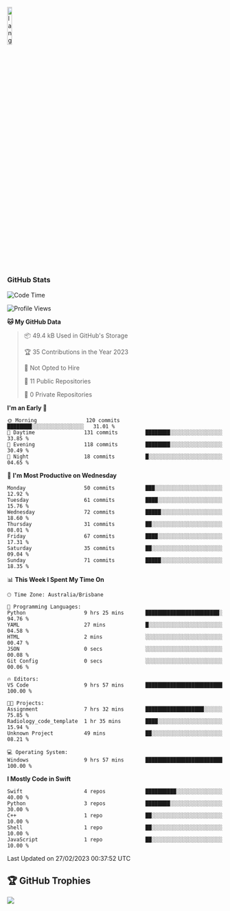 <p align="left"><img width=15%" src="https://github.com/alansmathew/alansmathew/raw/master/lang.gif" alt="lang image here" /></p>

# <h3 align="left">GitHub Stats</h3>

<!--START_SECTION:waka-->
![Code Time](http://img.shields.io/badge/Code%20Time-147%20hrs%2028%20mins-blue)

![Profile Views](http://img.shields.io/badge/Profile%20Views-3-blue)

**🐱 My GitHub Data** 

> 📦 49.4 kB Used in GitHub's Storage 
 > 
> 🏆 35 Contributions in the Year 2023
 > 
> 🚫 Not Opted to Hire
 > 
> 📜 11 Public Repositories 
 > 
> 🔑 0 Private Repositories 
 > 
**I'm an Early 🐤** 

```text
🌞 Morning                120 commits         ████████░░░░░░░░░░░░░░░░░   31.01 % 
🌆 Daytime                131 commits         ████████░░░░░░░░░░░░░░░░░   33.85 % 
🌃 Evening                118 commits         ████████░░░░░░░░░░░░░░░░░   30.49 % 
🌙 Night                  18 commits          █░░░░░░░░░░░░░░░░░░░░░░░░   04.65 % 
```
📅 **I'm Most Productive on Wednesday** 

```text
Monday                   50 commits          ███░░░░░░░░░░░░░░░░░░░░░░   12.92 % 
Tuesday                  61 commits          ████░░░░░░░░░░░░░░░░░░░░░   15.76 % 
Wednesday                72 commits          █████░░░░░░░░░░░░░░░░░░░░   18.60 % 
Thursday                 31 commits          ██░░░░░░░░░░░░░░░░░░░░░░░   08.01 % 
Friday                   67 commits          ████░░░░░░░░░░░░░░░░░░░░░   17.31 % 
Saturday                 35 commits          ██░░░░░░░░░░░░░░░░░░░░░░░   09.04 % 
Sunday                   71 commits          █████░░░░░░░░░░░░░░░░░░░░   18.35 % 
```


📊 **This Week I Spent My Time On** 

```text
🕑︎ Time Zone: Australia/Brisbane

💬 Programming Languages: 
Python                   9 hrs 25 mins       ████████████████████████░   94.76 % 
YAML                     27 mins             █░░░░░░░░░░░░░░░░░░░░░░░░   04.58 % 
HTML                     2 mins              ░░░░░░░░░░░░░░░░░░░░░░░░░   00.47 % 
JSON                     0 secs              ░░░░░░░░░░░░░░░░░░░░░░░░░   00.08 % 
Git Config               0 secs              ░░░░░░░░░░░░░░░░░░░░░░░░░   00.06 % 

🔥 Editors: 
VS Code                  9 hrs 57 mins       █████████████████████████   100.00 % 

🐱‍💻 Projects: 
Assignment               7 hrs 32 mins       ███████████████████░░░░░░   75.85 % 
Radiology_code_template  1 hr 35 mins        ████░░░░░░░░░░░░░░░░░░░░░   15.94 % 
Unknown Project          49 mins             ██░░░░░░░░░░░░░░░░░░░░░░░   08.21 % 

💻 Operating System: 
Windows                  9 hrs 57 mins       █████████████████████████   100.00 % 
```

**I Mostly Code in Swift** 

```text
Swift                    4 repos             ██████████░░░░░░░░░░░░░░░   40.00 % 
Python                   3 repos             ████████░░░░░░░░░░░░░░░░░   30.00 % 
C++                      1 repo              ██░░░░░░░░░░░░░░░░░░░░░░░   10.00 % 
Shell                    1 repo              ██░░░░░░░░░░░░░░░░░░░░░░░   10.00 % 
JavaScript               1 repo              ██░░░░░░░░░░░░░░░░░░░░░░░   10.00 % 
```




 Last Updated on 27/02/2023 00:37:52 UTC
<!--END_SECTION:waka-->

## 🏆 GitHub Trophies

![](https://github-profile-trophy.vercel.app/?username=samh06&theme=discord&no-frame=true&no-bg=false&margin-w=4)
